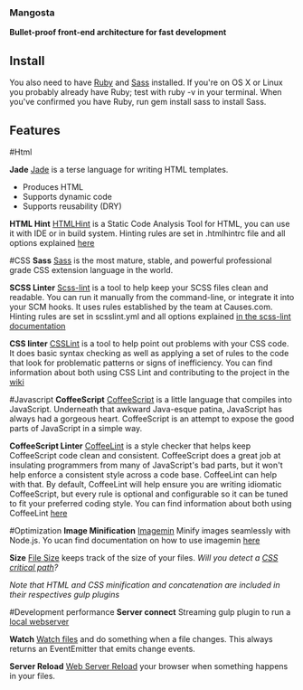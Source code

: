 ### Mangosta

**Bullet-proof front-end architecture for fast development**

## Install
You also need to have [Ruby](http://www.ruby-lang.org/en/downloads/) and [Sass](http://sass-lang.com/download.html) installed. If you're on OS X or Linux you probably already have Ruby; test with ruby -v in your terminal. When you've confirmed you have Ruby, run gem install sass to install Sass.

## Features

#Html

**Jade**
[Jade](http://jade-lang.com/) is a terse language for writing HTML templates.
- Produces HTML
- Supports dynamic code
- Supports reusability (DRY)

**HTML Hint**
[HTMLHint](https://github.com/yaniswang/HTMLHint) is a Static Code Analysis Tool for HTML, you can use it with IDE or in build system.
Hinting rules are set in .htmlhintrc file and all options explained [here](https://github.com/yaniswang/HTMLHint/wiki/Rules)

#CSS
**Sass**
[Sass](http://sass-lang.com/) is the most mature, stable, and powerful professional grade CSS extension language in the world.

**SCSS Linter**
[Scss-lint](https://github.com/juanfran/gulp-scss-lint) is a tool to help keep your SCSS files clean and readable. You can run it manually from the command-line, or integrate it into your SCM hooks. It uses rules established by the team at Causes.com.
Hinting rules are set in scsslint.yml and all options explained [in the scss-lint documentation](https://github.com/causes/scss-lint/blob/master/lib/scss_lint/linter/README.md)

**CSS linter**
[CSSLint](https://github.com/lazd/gulp-csslint) is a tool to help point out problems with your CSS code. It does basic syntax checking as well as applying a set of rules to the code that look for problematic patterns or signs of inefficiency.
You can find information about both using CSS Lint and contributing to the project in the [wiki](https://github.com/CSSLint/csslint/wiki)

#Javascript
**CoffeeScript**
[CoffeeScript](http://coffeescript.org/) is a little language that compiles into JavaScript. Underneath that awkward Java-esque patina, JavaScript has always had a gorgeous heart. CoffeeScript is an attempt to expose the good parts of JavaScript in a simple way.

**CoffeeScript Linter**
[CoffeeLint](https://github.com/janraasch/gulp-coffeelint) is a style checker that helps keep CoffeeScript code clean and consistent. CoffeeScript does a great job at insulating programmers from many of JavaScript's bad parts, but it won't help enforce a consistent style across a code base. CoffeeLint can help with that.
By default, CoffeeLint will help ensure you are writing idiomatic CoffeeScript, but every rule is optional and configurable so it can be tuned to fit your preferred coding style. You can find information about both using CoffeeLint [here](http://www.coffeelint.org/#usage)

#Optimization
**Image Minification**
[Imagemin](https://github.com/sindresorhus/gulp-imagemin) Minify images seamlessly with Node.js. Yo ucan find documentation on how to use imagemin [here](https://github.com/kevva/imagemin)

**Size**
[File Size](https://github.com/sindresorhus/gulp-size) keeps track of the size of your files. *Will you detect a [CSS critical path](http://addyosmani.com/blog/tag/critical-path-css/)?*

*Note that HTML and CSS minification and concatenation are included in their respectives gulp plugins*

#Development performance
**Server connect**
Streaming gulp plugin to run a [local webserver](https://www.npmjs.org/package/gulp-webserver)

**Watch**
[Watch files](https://github.com/gulpjs/gulp/blob/master/docs/API.md#gulpwatchglob--opts-cb) and do something when a file changes. This always returns an EventEmitter that emits change events.

**Server Reload**
[Web Server Reload](https://www.npmjs.org/package/gulp-webserver) your browser when something happens in your files.
